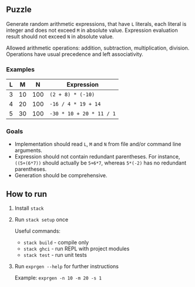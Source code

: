 ## Puzzle
Generate random arithmetic expressions, that have `L` literals,
each literal is integer and does not exceed `M` in absolute value.
Expression evaluation result should not exceed `N` in absolute value.

Allowed arithmetic operations: addition, subtraction, multiplication, division.
Operations have usual precedence and left associativity.

### Examples
| L |  M |   N |               Expression |
|---|----|-----|--------------------------|
| 3 | 10 | 100 | `(2 + 8) * (-10)`        |
| 4 | 20 | 100 | `-16 / 4 * 19 + 14`      |
| 5 | 30 | 100 | `-30 * 10 + 20 * 11 / 1` |

### Goals
- Implementation should read `L`, `M` and `N` from file and/or command line arguments.
- Expression should not contain redundant parentheses. For instance, `((5+(6*7))` should actually be `5+6*7`, whereas `5*(-2)` has no redundant parentheses.
- Generation should be comprehensive.

## How to run
1. Install `stack`
2. Run `stack setup` once

   Useful commands:
   - `stack build` - compile only
   - `stack ghci` - run REPL with project modules
   - `stack test` - run unit tests
3. Run `exprgen --help` for further instructions

   Example: `exprgen -n 10 -m 20 -s 1`
